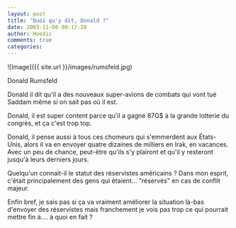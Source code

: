 ```yaml
---
layout: post
title: "Quoi qu'y dit, Donald ?"
date: 2003-11-08 00:17:28
author: Hoedic
comments: true
categories: 
---
```



![Image]({{ site.url }}/images/rumsfeld.jpg)
<div class="photoattrib">Donald Rumsfeld</div>



Donald il dit qu'il a des nouveaux super-avions de combats qui vont tué Saddam même si on sait pas où il est.

Donald, il est super content parce qu'il a gagné 87G$ à la grande lotterie du congrès, et ça c'est trop top.

Donald, il pense aussi à tous ces chomeurs qui s'emmerdent aux États-Unis, alors il va en envoyer quatre dizaines de milliers en Irak, en vacances. Avec un peu de chance, peut-être qu'ils s'y plairont et qu'il y resteront jusqu'à leurs derniers jours.

Quelqu'un connait-il le statut des réservistes américains ? Dans mon esprit, c'était principalement des gens qui étaient... "réservés" en cas de conflit majeur.

Enfin bref, je sais pas si ça va vraiment améliorer la situation là-bas d'envoyer des réservistes mais franchement je vois pas trop  ce qui pourrait mettre fin à.... à quoi en fait ?